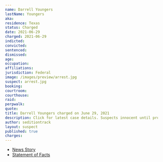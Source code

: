 ```yaml
---
name: Darrell Youngers
lastName: Youngers
aka:
residence: Texas
status: Charged
date: 2021-06-29
charged: 2021-06-29
indicted:
convicted:
sentenced:
dismissed:
age:
occupation:
affiliations:
jurisdiction: Federal
image: /images/preview/arrest.jpg
suspect: arrest.jpg
booking:
courtroom:
courthouse:
raid:
perpwalk:
quote:
title: Darrell Youngers charged on June 29, 2021
description: Click for latest case details. Suspects innocent until proven guilty.
author: seditiontrack
layout: suspect
published: true
charges:
---
```

- [News Story](https://abc13.com/houston-man-arrested-arrest-in-capitol-riot-darrell-youngers-january-6/10844224/)
- [Statement of Facts](https://extremism.gwu.edu/sites/g/files/zaxdzs2191/f/George%20Amos%20Tenney%20and%20Darrell%20Alan%20Youngers%20Statement%20of%20Facts.pdf)
